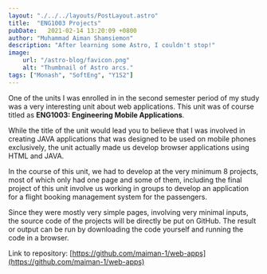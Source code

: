 ```yaml
---
layout: "./../../layouts/PostLayout.astro"
title:  "ENG1003 Projects"
pubDate:   2021-02-14 13:20:09 +0800
author: "Muhammad Aiman Shamsiemon"
description: "After learning some Astro, I couldn't stop!"
image:
    url: "/astro-blog/favicon.png"
    alt: "Thumbnail of Astro arcs."
tags: ["Monash", "SoftEng", "Y1S2"]
---
```

One of the units I was enrolled in in the second semester period of my study was
a very interesting unit about web applications. This unit was of course titled
as **ENG1003: Engineering Mobile Applications**.

While the title of the unit would lead you to believe that I was involved in
creating JAVA applications that was designed to be used on mobile
phones exclusively, the unit actually made us develop browser applications using
 HTML and JAVA.

In the course of this unit, we had to develop at the very minimum 8 projects,
most of which only had one page and some of them, including the final project of
this unit involve us working in groups to develop an application for a flight
booking management system for the passengers.

Since they were mostly very simple pages, involving very minimal inputs, the
source code of the projects will be directly be put on GitHub. The result or
output can be run by downloading the code yourself and running the code in a browser.

Link to repository: [https://github.com/maiman-1/web-apps](https://github.com/maiman-1/web-apps)
